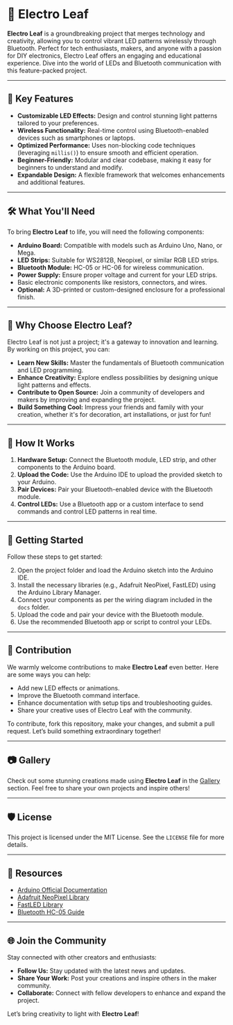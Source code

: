 # 🌿 Electro Leaf

**Electro Leaf** is a groundbreaking project that merges technology and creativity, allowing you to control vibrant LED patterns wirelessly through Bluetooth. Perfect for tech enthusiasts, makers, and anyone with a passion for DIY electronics, Electro Leaf offers an engaging and educational experience. Dive into the world of LEDs and Bluetooth communication with this feature-packed project.

---

## 🌟 Key Features

- **Customizable LED Effects:** Design and control stunning light patterns tailored to your preferences.
- **Wireless Functionality:** Real-time control using Bluetooth-enabled devices such as smartphones or laptops.
- **Optimized Performance:** Uses non-blocking code techniques (leveraging `millis()`) to ensure smooth and efficient operation.
- **Beginner-Friendly:** Modular and clear codebase, making it easy for beginners to understand and modify.
- **Expandable Design:** A flexible framework that welcomes enhancements and additional features.

---

## 🛠️ What You'll Need

To bring **Electro Leaf** to life, you will need the following components:

- **Arduino Board:** Compatible with models such as Arduino Uno, Nano, or Mega.
- **LED Strips:** Suitable for WS2812B, Neopixel, or similar RGB LED strips.
- **Bluetooth Module:** HC-05 or HC-06 for wireless communication.
- **Power Supply:** Ensure proper voltage and current for your LED strips.
- Basic electronic components like resistors, connectors, and wires.
- **Optional:** A 3D-printed or custom-designed enclosure for a professional finish.

---

## 🚀 Why Choose Electro Leaf?

Electro Leaf is not just a project; it's a gateway to innovation and learning. By working on this project, you can:

- **Learn New Skills:** Master the fundamentals of Bluetooth communication and LED programming.
- **Enhance Creativity:** Explore endless possibilities by designing unique light patterns and effects.
- **Contribute to Open Source:** Join a community of developers and makers by improving and expanding the project.
- **Build Something Cool:** Impress your friends and family with your creation, whether it's for decoration, art installations, or just for fun!

---

## 📖 How It Works

1. **Hardware Setup:** Connect the Bluetooth module, LED strip, and other components to the Arduino board.
2. **Upload the Code:** Use the Arduino IDE to upload the provided sketch to your Arduino.
3. **Pair Devices:** Pair your Bluetooth-enabled device with the Bluetooth module.
4. **Control LEDs:** Use a Bluetooth app or a custom interface to send commands and control LED patterns in real time.

---

## 🔧 Getting Started

Follow these steps to get started:

2. Open the project folder and load the Arduino sketch into the Arduino IDE.
3. Install the necessary libraries (e.g., Adafruit NeoPixel, FastLED) using the Arduino Library Manager.
4. Connect your components as per the wiring diagram included in the `docs` folder.
5. Upload the code and pair your device with the Bluetooth module.
6. Use the recommended Bluetooth app or script to control your LEDs.

---

## 🤝 Contribution

We warmly welcome contributions to make **Electro Leaf** even better. Here are some ways you can help:

- Add new LED effects or animations.
- Improve the Bluetooth command interface.
- Enhance documentation with setup tips and troubleshooting guides.
- Share your creative uses of Electro Leaf with the community.

To contribute, fork this repository, make your changes, and submit a pull request. Let’s build something extraordinary together!

---

## 📷 Gallery

Check out some stunning creations made using **Electro Leaf** in the [Gallery](#) section. Feel free to share your own projects and inspire others!

---

## 🛡️ License

This project is licensed under the MIT License. See the `LICENSE` file for more details.

---

## 🔗 Resources

- [Arduino Official Documentation](https://www.arduino.cc/)
- [Adafruit NeoPixel Library](https://learn.adafruit.com/adafruit-neopixel-uberguide)
- [FastLED Library](http://fastled.io/)
- [Bluetooth HC-05 Guide](https://www.instructables.com/How-to-Interface-HC-05-Bluetooth-Module-With-Ardui/)

---

## 🌐 Join the Community

Stay connected with other creators and enthusiasts:

- **Follow Us:** Stay updated with the latest news and updates.
- **Share Your Work:** Post your creations and inspire others in the maker community.
- **Collaborate:** Connect with fellow developers to enhance and expand the project.

Let’s bring creativity to light with **Electro Leaf**!
